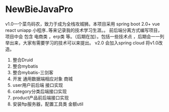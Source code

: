 # NewBieJavaPro
v1.0一个菜鸟码农，致力于成为全栈攻城狮。本项目采用 spring boot 2.0+ vue react uniapp 小程序..等来记录我的技术学习生涯。。 前后端分离方式编写项目， 项目中会 包含 电商类 ，erp类 等。（后期在加）。包括一些技术点 ，后期会一一列举出来，大家有需要学习的技术可以来提出。
v2.0 会加入spring cloud 将v1.0改造。


1. 整合Druid
2. 整合mybatis
3. 整合mybatis-三剑客
4. 开发 通用数据端相应对象
商城
5. user用户前后端 接口实现
6. category分类后端接口实现
7. product产品前后端接口实现
8. 安装ftp服务器，配置工具类 金额util